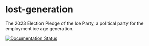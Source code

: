 # lost-generation
The 2023 Election Pledge of the Ice Party, a political party for the employment ice age generation.

[![Documentation Status](https://readthedocs.org/projects/lost-generation/badge/?version=latest)](https://lost-generation.readthedocs.io/en/latest/?badge=latest)
